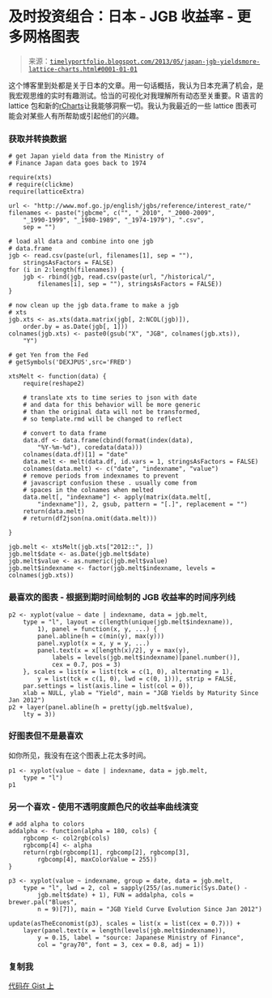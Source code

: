 <!--yml

分类：未分类

日期：2024-05-18 14:59:57

-->

# 及时投资组合：日本 - JGB 收益率 - 更多网格图表

> 来源：[`timelyportfolio.blogspot.com/2013/05/japan-jgb-yieldsmore-lattice-charts.html#0001-01-01`](http://timelyportfolio.blogspot.com/2013/05/japan-jgb-yieldsmore-lattice-charts.html#0001-01-01)

这个博客里到处都是关于日本的文章。用一句话概括，我认为日本充满了机会，是我宏观思维的实时有趣测试。恰当的可视化对我理解所有动态至关重要。R 语言的 lattice 包和新的[rCharts](http://ramnathv.github.io/rCharts)让我能够洞察一切。我认为我最近的一些 lattice 图表可能会对某些人有所帮助或引起他们的兴趣。

### 获取并转换数据

```
# get Japan yield data from the Ministry of
# Finance Japan data goes back to 1974

require(xts)
# require(clickme)
require(latticeExtra)

url <- "http://www.mof.go.jp/english/jgbs/reference/interest_rate/"
filenames <- paste("jgbcme", c("", "_2010", "_2000-2009", 
    "_1990-1999", "_1980-1989", "_1974-1979"), ".csv", 
    sep = "")

# load all data and combine into one jgb
# data.frame
jgb <- read.csv(paste(url, filenames[1], sep = ""), 
    stringsAsFactors = FALSE)
for (i in 2:length(filenames)) {
    jgb <- rbind(jgb, read.csv(paste(url, "/historical/", 
        filenames[i], sep = ""), stringsAsFactors = FALSE))
}

# now clean up the jgb data.frame to make a jgb
# xts
jgb.xts <- as.xts(data.matrix(jgb[, 2:NCOL(jgb)]), 
    order.by = as.Date(jgb[, 1]))
colnames(jgb.xts) <- paste0(gsub("X", "JGB", colnames(jgb.xts)), 
    "Y")

# get Yen from the Fed
# getSymbols('DEXJPUS',src='FRED')

xtsMelt <- function(data) {
    require(reshape2)

    # translate xts to time series to json with date
    # and data for this behavior will be more generic
    # than the original data will not be transformed,
    # so template.rmd will be changed to reflect

    # convert to data frame
    data.df <- data.frame(cbind(format(index(data), 
        "%Y-%m-%d"), coredata(data)))
    colnames(data.df)[1] = "date"
    data.melt <- melt(data.df, id.vars = 1, stringsAsFactors = FALSE)
    colnames(data.melt) <- c("date", "indexname", "value")
    # remove periods from indexnames to prevent
    # javascript confusion these . usually come from
    # spaces in the colnames when melted
    data.melt[, "indexname"] <- apply(matrix(data.melt[, 
        "indexname"]), 2, gsub, pattern = "[.]", replacement = "")
    return(data.melt)
    # return(df2json(na.omit(data.melt)))

}

jgb.melt <- xtsMelt(jgb.xts["2012::", ])
jgb.melt$date <- as.Date(jgb.melt$date)
jgb.melt$value <- as.numeric(jgb.melt$value)
jgb.melt$indexname <- factor(jgb.melt$indexname, levels = colnames(jgb.xts)) 
```

### 最喜欢的图表 - 根据到期时间绘制的 JGB 收益率的时间序列线

```
p2 <- xyplot(value ~ date | indexname, data = jgb.melt, 
    type = "l", layout = c(length(unique(jgb.melt$indexname)), 
        1), panel = function(x, y, ...) {
        panel.abline(h = c(min(y), max(y)))
        panel.xyplot(x = x, y = y, ...)
        panel.text(x = x[length(x)/2], y = max(y), 
            labels = levels(jgb.melt$indexname)[panel.number()], 
            cex = 0.7, pos = 3)
    }, scales = list(x = list(tck = c(1, 0), alternating = 1), 
        y = list(tck = c(1, 0), lwd = c(0, 1))), strip = FALSE, 
    par.settings = list(axis.line = list(col = 0)), 
    xlab = NULL, ylab = "Yield", main = "JGB Yields by Maturity Since Jan 2012")
p2 + layer(panel.abline(h = pretty(jgb.melt$value), 
    lty = 3)) 
```

### 好图表但不是最喜欢

如你所见，我没有在这个图表上花太多时间。

```
p1 <- xyplot(value ~ date | indexname, data = jgb.melt, 
    type = "l")
p1 
```

### 另一个喜欢 - 使用不透明度颜色尺的收益率曲线演变

```
# add alpha to colors
addalpha <- function(alpha = 180, cols) {
    rgbcomp <- col2rgb(cols)
    rgbcomp[4] <- alpha
    return(rgb(rgbcomp[1], rgbcomp[2], rgbcomp[3], 
        rgbcomp[4], maxColorValue = 255))
}

p3 <- xyplot(value ~ indexname, group = date, data = jgb.melt, 
    type = "l", lwd = 2, col = sapply(255/(as.numeric(Sys.Date() - 
        jgb.melt$date) + 1), FUN = addalpha, cols = brewer.pal("Blues", 
        n = 9)[7]), main = "JGB Yield Curve Evolution Since Jan 2012")

update(asTheEconomist(p3), scales = list(x = list(cex = 0.7))) + 
    layer(panel.text(x = length(levels(jgb.melt$indexname)), 
        y = 0.15, label = "source: Japanese Ministry of Finance", 
        col = "gray70", font = 3, cex = 0.8, adj = 1)) 
```

### 复制我

[代码在 Gist 上](https://gist.github.com/timelyportfolio/5584326)
